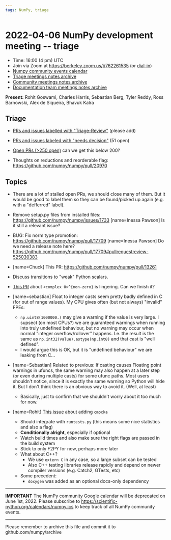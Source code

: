 ```yaml
---
tags: NumPy, triage
---
```


# 2022-04-06 NumPy development meeting -- triage

- Time: 16:00 (4 pm) UTC
- Join via Zoom at https://berkeley.zoom.us/j/762261535 (or [dial-in](https://berkeley.zoom.us/u/aC3ENhycM))
- [Numpy community events calendar](https://scientific-python.org/calendars/numpy.ics)
- [Triage meetings notes archive](https://github.com/numpy/archive/tree/master/triage_meetings)
- [Community meetings notes archive](https://github.com/numpy/archive/tree/master/status_meetings)
- [Documentation team meetings notes archive](https://hackmd.io/oB_boakvRqKR-_2jRV-Qjg)


**Present:** Rohit Goswami, Charles Harris, Sebastian Berg, Tyler Reddy, Ross Barnowski, Alex de Siqueira, Bhavuk Kalra


## Triage

* [PRs and issues labelled with "Triage-Review"](https://github.com/numpy/numpy/labels/Triage-review) (please add)
* [PRs and issues labeled with "needs decision"](https://github.com/numpy/numpy/labels/54%20-%20Needs%20decision) (51 open)

* [Open PRs (>250 open)](https://github.com/numpy/numpy/pulls) can we get this below 200?


* Thoughts on reductions and reorderable flag: https://github.com/numpy/numpy/pull/20970

## Topics

* There are a lot of stalled open PRs, we should close many of them.  But it would be good to label them so they can be found/picked up again (e.g. with a "defferred" label).


* Remove setup.py files from installed files: https://github.com/numpy/numpy/issues/1733 
[name=Inessa Pawson] Is it still a relevant issue?

* BUG: Fix norm type promotion: https://github.com/numpy/numpy/pull/17709
[name=Inessa Pawson] Do we need a release note here?  https://github.com/numpy/numpy/pull/17709#pullrequestreview-525030383

* [name=Chuck] This PR: https://github.com/numpy/numpy/pull/13261

* Discuss transitions to "weak" Python scalars.
 
* [This PR](https://github.com/numpy/numpy/pull/18535) about `<complex 0>^{non-zero}` is lingering. Can we finish it?


* [name=sebastian] Float to integer casts seem pretty badly defined in C (for out of range values).  My CPU gives often (but not always) "invalid" FPEs:
  * `np.uint8(1000000.)` may give a warning if the value is very large.  I supsect (on most CPUs?) we are guaranteed warnings when running into truly undefined behaviour, but no warning may occur when normal "integer overflow/rollover" happens.  I.e. the result is the same as `np.int32(value).astype(np.int8)` and that cast is "well defined".
  * I would argue this is OK, but it is "undefined behaviour" we are leaking from C...

* [name=Sebastian] Related to previous:  If casting causes Floating point warnings in ufuncs, the same warning may also happen at a later step (or even during multiple casts) for some ufunc paths.  Most users shouldn't notice, since it is exactly the same warning so Python will hide it.  But I don't think there is an obvious way to avoid it.  (Well, at least)
  * Basically, just to confirm that we shouldn't worry about it too much for now. 

* [name=Rohit] [This issue](https://github.com/numpy/numpy/issues/21304) about adding `cmocka`

  - Should integrate with `runtests.py` (this means some nice statistics and also a flag)
  - **Conditionally alright**, especially if optional
  - Watch build times and also make sure the right flags are passed in the build system
  - Stick to only F2PY for now, perhaps more later
  - What about C++?
       - We use `extern C` in any case, so a large subset can be tested
       - Also C++ testing libraries release rapidly and depend on newer compiler versions (e.g. Catch2, GTests, etc)
  - Some precedent:
    - `doxygen` was added as an optional docs-only dependency



---
**IMPORTANT** The NumPy community Google calendar will be deprecated on June 1st, 2022. Please subscribe to https://scientific-python.org/calendars/numpy.ics to keep track of all NumPy community events.


---

Please remember to archive this file and commit it to github.com/numpy/archive